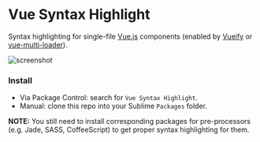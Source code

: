 # Vue Syntax Highlight

Syntax highlighting for single-file [Vue.js](http://vuejs.org) components (enabled by [Vueify](https://github.com/vuejs/vueify) or [vue-multi-loader](https://github.com/Q42/vue-multi-loader)).

![screenshot](http://vuejs.org/images/vueify.png)

### Install

- Via Package Control: search for `Vue Syntax Highlight`.
- Manual: clone this repo into your Sublime `Packages` folder.

**NOTE:** You still need to install corresponding packages for pre-processors (e.g. Jade, SASS, CoffeeScript) to get proper syntax highlighting for them.